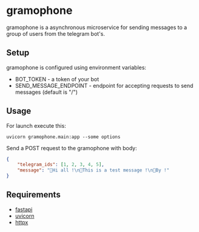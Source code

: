 # gramophone

gramophone is a asynchronous microservice for sending messages to a group of users from the telegram bot's.

## Setup

gramophone is configured using environment variables:

- BOT_TOKEN - a token of your bot
- SEND_MESSAGE_ENDPOINT - endpoint for accepting requests to send messages (default is "/")

## Usage

For launch execute this:
```shell script
uvicorn gramophone.main:app --some options
```

Send a POST request to the gramophone with body:
```json
{
    "telegram_ids": [1, 2, 3, 4, 5],
    "message": "👋Hi all !\n🎉This is a test message !\n🙈By !"
}
```

## Requirements
- [fastapi](https://github.com/tiangolo/fastapi)
- [uvicorn](https://www.uvicorn.org)
- [httpx](https://github.com/encode/httpx)
